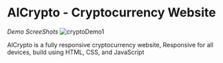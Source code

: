 # AlCrypto - Cryptocurrency Website

*Demo ScreeShots*
![cryptoDemo1](https://github.com/aleynacoskun/Cryptocurrency/assets/83537794/b9d92f08-a14d-4ffc-9fad-517ade2bb9ec)


AlCrypto is a fully responsive cryptocurrency website,
Responsive for all devices, build using HTML, CSS, and JavaScript




